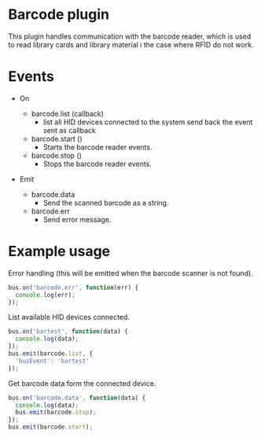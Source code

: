 # Barcode plugin
This plugin handles communication with the barcode reader, which is used to
read library cards and library material i the case where RFID do not work.

# Events

  * On
    * barcode.list  (callback)
      - list all HID devices connected to the system send back the event sent as
        callback
    * barcode.start ()
      - Starts the barcode reader events.
    * barcode.stop ()
      - Stops the barcode reader events.

  * Emit
    * barcode.data
      - Send the scanned barcode as a string.
    * barcode.err
      - Send error message.

# Example usage

Error handling (this will be emitted when the barcode scanner is not found).
```javascript
bus.on('barcode.err', function(err) {
  console.log(err);
});
```

List available HID devices connected. 
```javascript
bus.on('bartest', function(data) {
  console.log(data);
});
bus.emit(barcode.list, {
  'busEvent': 'bartest'
});
```

Get barcode data form the connected device.
```javascript
bus.on('barcode.data', function(data) {
  console.log(data);
  bus.emit(barcode.stop);
});
bus.emit(barcode.start);
```